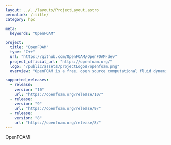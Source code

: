 ```yaml
---
layout: ../../layouts/ProjectLayout.astro
permalink: /:title/
category: hpc

meta:
  keywords: "OpenFOAM"

project:
  title: "OpenFOAM"
  type: "C++"
  url: "https://github.com/OpenFOAM/OpenFOAM-dev"
  project_official_url: "https://openfoam.org/"
  logo: "/public/assets/projectLogos/openfoam.png"
  overview: "OpenFOAM is a free, open source computational fluid dynamics (CFD) software package released by the OpenFOAM Foundation. It has a large user base across most areas of engineering and science, from both commercial and academic organisations. OpenFOAM has an extensive range of features to solve anything from complex fluid flows involving chemical reactions, turbulence and heat transfer, to solid dynamics and electromagnetics."

supported_releases:
  - release:
    version: "10"
    url: "https://openfoam.org/release/10/"
  - release:
    version: "9"
    url: "https://openfoam.org/release/9/"
  - release:
    version: "8"
    url: "https://openfoam.org/release/8/"
---
```


<p>OpenFOAM</p>
